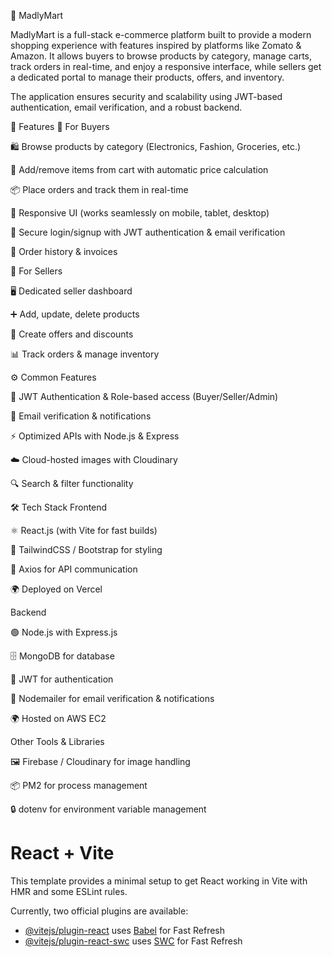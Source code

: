 🛒 MadlyMart

MadlyMart is a full-stack e-commerce platform built to provide a modern shopping experience with features inspired by platforms like Zomato & Amazon. It allows buyers to browse products by category, manage carts, track orders in real-time, and enjoy a responsive interface, while sellers get a dedicated portal to manage their products, offers, and inventory.

The application ensures security and scalability using JWT-based authentication, email verification, and a robust backend.

🚀 Features
👤 For Buyers

🛍️ Browse products by category (Electronics, Fashion, Groceries, etc.)

🛒 Add/remove items from cart with automatic price calculation

📦 Place orders and track them in real-time

📱 Responsive UI (works seamlessly on mobile, tablet, desktop)

🔐 Secure login/signup with JWT authentication & email verification

🧾 Order history & invoices

🛒 For Sellers

🖥️ Dedicated seller dashboard

➕ Add, update, delete products

🎯 Create offers and discounts

📊 Track orders & manage inventory

⚙️ Common Features

🔑 JWT Authentication & Role-based access (Buyer/Seller/Admin)

📧 Email verification & notifications

⚡ Optimized APIs with Node.js & Express

☁️ Cloud-hosted images with Cloudinary

🔍 Search & filter functionality

🛠️ Tech Stack
Frontend

⚛️ React.js (with Vite for fast builds)

🎨 TailwindCSS / Bootstrap for styling

🔄 Axios for API communication

🌍 Deployed on Vercel

Backend

🟢 Node.js with Express.js

🗄️ MongoDB for database

🔐 JWT for authentication

📧 Nodemailer for email verification & notifications

🌍 Hosted on AWS EC2

Other Tools & Libraries

🖼️ Firebase / Cloudinary for image handling

📦 PM2 for process management

🔒 dotenv for environment variable management

# React + Vite

This template provides a minimal setup to get React working in Vite with HMR and some ESLint rules.

Currently, two official plugins are available:

- [@vitejs/plugin-react](https://github.com/vitejs/vite-plugin-react/blob/main/packages/plugin-react/README.md) uses [Babel](https://babeljs.io/) for Fast Refresh
- [@vitejs/plugin-react-swc](https://github.com/vitejs/vite-plugin-react-swc) uses [SWC](https://swc.rs/) for Fast Refresh
